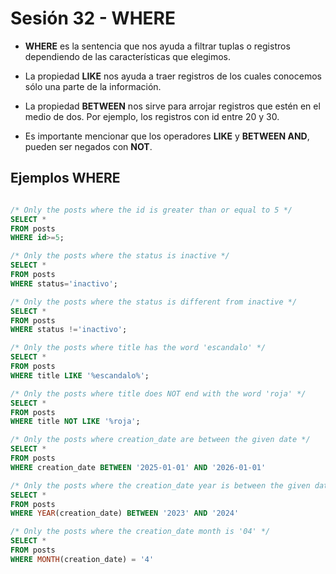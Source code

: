 # Sesión 32 - WHERE

* **WHERE** es la sentencia que nos ayuda a filtrar tuplas o registros dependiendo de las características que elegimos.

* La propiedad **LIKE** nos ayuda a traer registros de los cuales conocemos sólo una parte de la información.

* La propiedad **BETWEEN** nos sirve para arrojar registros que estén en el medio de dos. Por ejemplo, los registros con id entre 20 y 30.

* Es importante mencionar que los operadores **LIKE** y **BETWEEN AND**, pueden ser negados con **NOT**.

## Ejemplos WHERE

```sql

/* Only the posts where the id is greater than or equal to 5 */
SELECT *
FROM posts
WHERE id>=5;

/* Only the posts where the status is inactive */
SELECT *
FROM posts
WHERE status='inactivo';

/* Only the posts where the status is different from inactive */
SELECT *
FROM posts
WHERE status !='inactivo';

/* Only the posts where title has the word 'escandalo' */
SELECT *
FROM posts
WHERE title LIKE '%escandalo%';

/* Only the posts where title does NOT end with the word 'roja' */
SELECT *
FROM posts
WHERE title NOT LIKE '%roja';

/* Only the posts where creation_date are between the given date */
SELECT *
FROM posts
WHERE creation_date BETWEEN '2025-01-01' AND '2026-01-01'

/* Only the posts where the creation_date year is between the given date */
SELECT *
FROM posts
WHERE YEAR(creation_date) BETWEEN '2023' AND '2024'

/* Only the posts where the creation_date month is '04' */
SELECT *
FROM posts
WHERE MONTH(creation_date) = '4'

```

